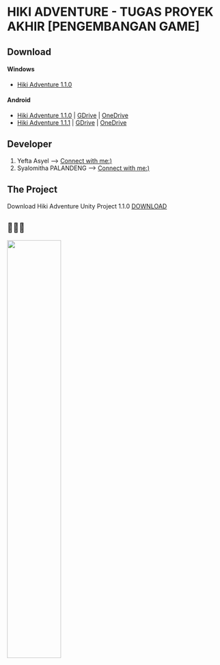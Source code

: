 # HIKI ADVENTURE - TUGAS PROYEK AKHIR [PENGEMBANGAN GAME]

## Download

#### Windows
- [Hiki Adventure 1.1.0](https://github.com/yeftakun/Hiki-Adventure/archive/refs/tags/1.1.0.zip)

#### Android
- [Hiki Adventure 1.1.0](https://github.com/yeftakun/Hiki-Adventure-APK/archive/refs/tags/1.1.0.zip) | [GDrive](https://drive.google.com/file/d/12CWVTtNqkOdGzBNDyDB5qs06pb3x5N58/view?usp=sharing) | [OneDrive](https://unsratacid-my.sharepoint.com/:u:/g/personal/yeftaasyel026_student_unsrat_ac_id/EaoM6I5E6ZxHtodO_tzf0g0BN0dNm5M6VKr8brSDbUAIXg?e=JkgpmP)
- [Hiki Adventure 1.1.1](https://github.com/yeftakun/Hiki-Adventure-APK/archive/refs/tags/1.1.1.zip) | [GDrive](https://drive.google.com/file/d/12CvvOqplv-U2eWCy2bGuPmdBw6cj7Luc/view?usp=sharing) | [OneDrive](https://unsratacid-my.sharepoint.com/:u:/g/personal/yeftaasyel026_student_unsrat_ac_id/ERZWkekmtnZGjJxHOJEY7hkBF_b4J0WkY0SP_YENY9-oxw?e=a0BSVf)

## Developer
1. Yefta Asyel --> [Connect with me:)](https://github.com/yeftakun)
2. Syalomitha PALANDENG --> [Connect with me:)]()

## The Project
Download Hiki Adventure Unity Project 1.1.0 [DOWNLOAD](https://drive.google.com/file/d/12K54ztjsoDhchmGjgWnta6JX-mScxVgD/view?usp=sharing)

## 🙏🙏🙏
<img src="https://github.com/yeftakun/Hiki-Adventure/assets/112306795/70fcb853-db8b-41de-99b7-17d669a4a89d" width=50% />
